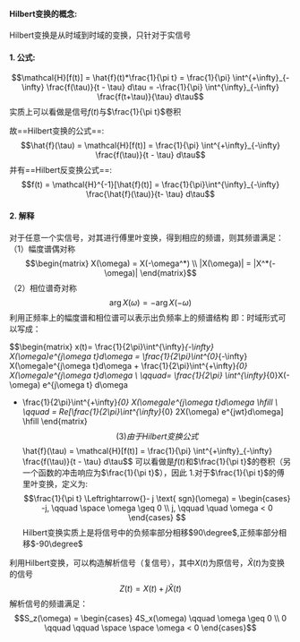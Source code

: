 #### Hilbert变换的概念:  
Hilbert变换是从时域到时域的变换，只针对于实信号

#### 1. 公式: 

$$\mathcal{H}[f(t)] = \hat{f}(t)*\frac{1}{\pi t}  = \frac{1}{\pi} \int^{+\infty}_{-\infty} \frac{f(\tau)}{t - \tau} d\tau = -\frac{1}{\pi} \int^{\infty}_{-\infty} \frac{f(t+\tau)}{\tau} d\tau$$
实质上可以看做是信号$f(t)$与$\frac{1}{\pi t}$卷积


故==Hilbert变换的公式==:
$$\hat{f}(\tau) = \mathcal{H}[f(t)] = \frac{1}{\pi} \int^{+\infty}_{-\infty} \frac{f(\tau)}{t - \tau} d\tau$$
并有==Hilbert反变换公式==:
$$f(t) = \mathcal{H}^{-1}[\hat{f}(t)] = \frac{1}{\pi}\int^{\infty}_{-\infty} \frac{\hat{f}(\tau)}{t- \tau} d\tau$$
#### 2. 解释

对于任意一个实信号，对其进行傅里叶变换，得到相应的频谱，则其频谱满足：
（1）幅度谱偶对称
$$\begin{matrix}
X(\omega) = X(-\omega^*) \\
|X(\omega)| = |X^*(-\omega)|
\end{matrix}$$
（2）相位谱奇对称
$$\arg X(\omega) = -\arg X(-\omega)$$
利用正频率上的幅度谱和相位谱可以表示出负频率上的频谱结构
即：时域形式可以写成：

$$\begin{matrix} x(t)= \frac{1}{2\pi}\int^{\infty}_{-\infty} X(\omega)e^{j\omega t}d\omega = \frac{1}{2\pi}\int^{0}_{-\infty} X(\omega)e^{j\omega t}d\omega + \frac{1}{2\pi}\int^{+\infty}_{0} X(\omega)e^{j\omega t}d\omega \\
\qquad= \frac{1}{2\pi} \int^{\infty}_{0}X(-\omega) e^{j\omega t} d\omega 
 + \frac{1}{2\pi}\int^{+\infty}_{0} X(\omega)e^{j\omega t}d\omega  \hfill \\
 \qquad = Re[\frac{1}{2\pi}\int^{\infty}_{0} 2X(\omega) e^{jwt}d\omega] \hfill
\end{matrix} $$
(3) 由于Hilbert变换公式
$$\hat{f}(\tau) = \mathcal{H}[f(t)] = \frac{1}{\pi} \int^{+\infty}_{-\infty} \frac{f(\tau)}{t - \tau} d\tau$$
可以看做是$f(t)$和$\frac{1}{\pi t}$的卷积（另一个函数的冲击响应为$\frac{1}{\pi t}$），因此
1.对于$\frac{1}{\pi t}$的傅里叶变换，定义为:
$$\frac{1}{\pi t} \Leftrightarrow{}- j \text{ sgn}(\omega) = 
\begin{cases}
-j, \qquad \space \omega \geq 0 \\
j,  \qquad \quad  \omega < 0
\end{cases} $$
Hilbert变换实质上是将信号中的负频率部分相移$90\degree$,正频率部分相移$-90\degree$

利用Hilbert变换，可以构造解析信号（复信号），其中$X(t)$为原信号，$\hat{X}(t)$为变换的信号
$$Z(t) = X(t) + j\hat{X}(t)$$
解析信号的频谱满足：
$$S_z(\omega) = \begin{cases}
4S_x(\omega)  \qquad  \omega \geq 0 \\
0 \qquad \qquad \space \space \omega < 0
\end{cases}$$
